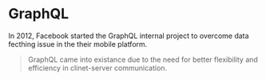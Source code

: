 # GraphQL

In 2012, Facebook started the GraphQL internal project to overcome data fecthing issue in the their mobile platform.

> GraphQL came into existance due to the need for better flexibility and efficiency in clinet-server communication.

